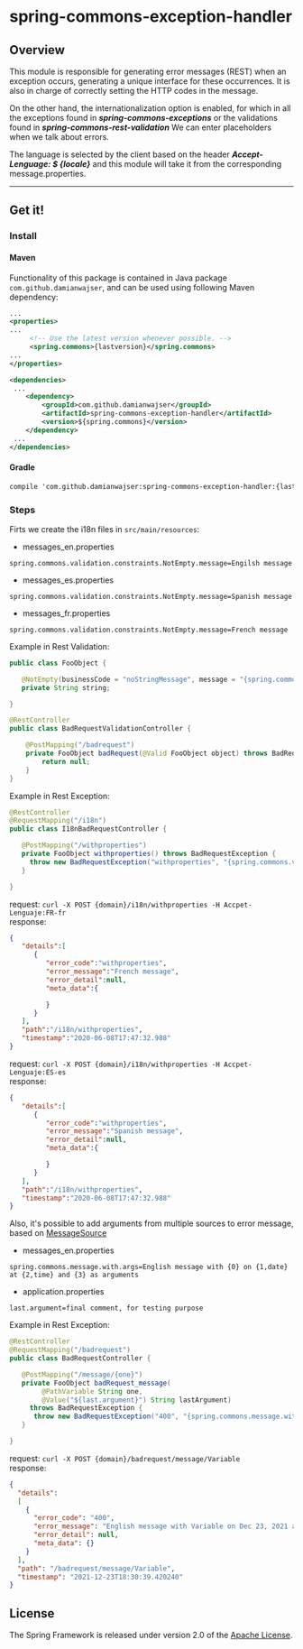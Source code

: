 # spring-commons-exception-handler
## Overview
This module is responsible for generating error messages (REST) when an exception occurs, generating a unique interface for these occurrences. It is also in charge of correctly setting the HTTP codes in the message.

On the other hand, the internationalization option is enabled, for which in all the exceptions found in ***spring-commons-exceptions*** or the validations found in ***spring-commons-rest-validation*** We can enter placeholders when we talk about errors.

The language is selected by the client based on the header ***Accept-Lenguage: $ {locale}*** and this module will take it from the corresponding message.properties.

-----

## Get it!
### Install
#### Maven
Functionality of this package is contained in Java package `com.github.damianwajser`, and can be used using following Maven dependency:

```xml
...
<properties>
...
     <!-- Use the latest version whenever possible. -->
     <spring.commons>{lastversion}</spring.commons>
...
</properties>

<dependencies>
 ...
    <dependency>
        <groupId>com.github.damianwajser</groupId>
        <artifactId>spring-commons-exception-handler</artifactId>
        <version>${spring.commons}</version>
    </dependency>
 ...
</dependencies>
 ```
 #### Gradle
 ```xml
 compile 'com.github.damianwajser:spring-commons-exception-handler:{lastVersion}'
 ```
### Steps
Firts we create the i18n files in `src/main/resources`:

- messages_en.properties
```properties
spring.commons.validation.constraints.NotEmpty.message=Engilsh message
```
- messages_es.properties
```properties
spring.commons.validation.constraints.NotEmpty.message=Spanish message
```
- messages_fr.properties
```properties
spring.commons.validation.constraints.NotEmpty.message=French message
```
Example in Rest Validation:
```java
public class FooObject {

   @NotEmpty(businessCode = "noStringMessage", message = "{spring.commons}")
   private String string;

}
```
```java
@RestController
public class BadRequestValidationController {

	@PostMapping("/badrequest")
	private FooObject badRequest(@Valid FooObject object) throws BadRequestException {
		return null;
	}
}
```
Example in Rest Exception:
```java
@RestController
@RequestMapping("/i18n")
public class I18nBadRequestController {

   @PostMapping("/withproperties")
   private FooObject withproperties() throws BadRequestException {
     throw new BadRequestException("withproperties", "{spring.commons.validation.constraints.NotEmpty.message}", Optional.empty());
   }

}
```
request: `curl -X POST {domain}/i18n/withproperties -H Accpet-Lenguaje:FR-fr`<br/>
response:
```json
{
   "details":[
      {
         "error_code":"withproperties",
         "error_message":"French message",
         "error_detail":null,
         "meta_data":{

         }
      }
   ],
   "path":"/i18n/withproperties",
   "timestamp":"2020-06-08T17:47:32.988"
}
```
request: `curl -X POST {domain}/i18n/withproperties -H Accpet-Lenguaje:ES-es`<br/>
response:
```json
{
   "details":[
      {
         "error_code":"withproperties",
         "error_message":"Spanish message",
         "error_detail":null,
         "meta_data":{

         }
      }
   ],
   "path":"/i18n/withproperties",
   "timestamp":"2020-06-08T17:47:32.988"
}
```
Also, it's possible to add arguments from multiple sources to error message, based on [MessageSource](https://docs.spring.io/spring-framework/docs/current/javadoc-api/org/springframework/context/MessageSource.html)
- messages_en.properties
```properties
spring.commons.message.with.args=English message with {0} on {1,date} at {2,time} and {3} as arguments
```
- application.properties
```properties
last.argument=final comment, for testing purpose
```
Example in Rest Exception:
```java
@RestController
@RequestMapping("/badrequest")
public class BadRequestController {

   @PostMapping("/message/{one}")
   private FooObject badRequest_message(
        @PathVariable String one,
        @Value("${last.argument}") String lastArgument)
     throws BadRequestException {
      throw new BadRequestException("400", "{spring.commons.message.with.args}", one, new Date(), Instant.now().toEpochMilli(), lastArgument);
   }

}
```
request: `curl -X POST {domain}/badrequest/message/Variable`<br/>
response:
```json
{
  "details":
  [
    {
      "error_code": "400",
      "error_message": "English message with Variable on Dec 23, 2021 at 6:30:39 PM and final comment, for testing purpose as arguments",
      "error_detail": null,
      "meta_data": {}
    }
  ],
  "path": "/badrequest/message/Variable",
  "timestamp": "2021-12-23T18:30:39.420240"
}
```
## License
The Spring Framework is released under version 2.0 of the [Apache License](http://www.apache.org/licenses/LICENSE-2.0).
